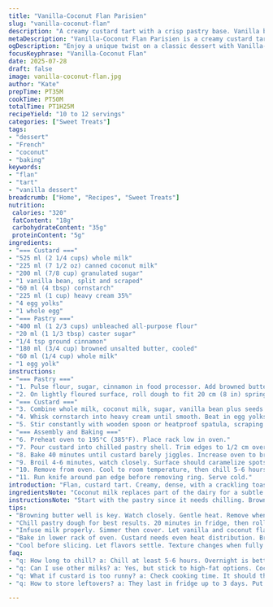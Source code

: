```yaml
---
title: "Vanilla-Coconut Flan Parisien"
slug: "vanilla-coconut-flan"
description: "A creamy custard tart with a crisp pastry base. Vanilla bean and coconut milk blend in custard. Cornstarch thickens, eggs bind. Pastry enriched with browned butter and a hint of cinnamon replaces traditional. Baked at high heat, finished under broiler for caramelized top. Cooled well before serving. Yields 10 to 12 portions."
metaDescription: "Vanilla-Coconut Flan Parisien is a creamy custard tart with a crisp pastry base. The flavors of vanilla and coconut combine for a unique dessert."
ogDescription: "Enjoy a unique twist on a classic dessert with Vanilla-Coconut Flan Parisien. Creamy custard and a crisp base for delightful flavors."
focusKeyphrase: "Vanilla-Coconut Flan"
date: 2025-07-28
draft: false
image: vanilla-coconut-flan.jpg
author: "Kate"
prepTime: PT35M
cookTime: PT50M
totalTime: PT1H25M
recipeYield: "10 to 12 servings"
categories: ["Sweet Treats"]
tags:
- "dessert"
- "French"
- "coconut"
- "baking"
keywords:
- "flan"
- "tart"
- "vanilla dessert"
breadcrumb: ["Home", "Recipes", "Sweet Treats"]
nutrition: 
 calories: "320"
 fatContent: "18g"
 carbohydrateContent: "35g"
 proteinContent: "5g"
ingredients:
- "=== Custard ==="
- "525 ml (2 1/4 cups) whole milk"
- "225 ml (7 1/2 oz) canned coconut milk"
- "200 ml (7/8 cup) granulated sugar"
- "1 vanilla bean, split and scraped"
- "60 ml (4 tbsp) cornstarch"
- "225 ml (1 cup) heavy cream 35%"
- "4 egg yolks"
- "1 whole egg"
- "=== Pastry ==="
- "400 ml (1 2/3 cups) unbleached all-purpose flour"
- "20 ml (1 1/3 tbsp) caster sugar"
- "1/4 tsp ground cinnamon"
- "180 ml (3/4 cup) browned unsalted butter, cooled"
- "60 ml (1/4 cup) whole milk"
- "1 egg yolk"
instructions:
- "=== Pastry ==="
- "1. Pulse flour, sugar, cinnamon in food processor. Add browned butter until pea-sized crumbs form. Add milk and egg yolk; pulse gently just until dough starts to clump. Shape dough into disc, wrap, chill 20 minutes."
- "2. On lightly floured surface, roll dough to fit 20 cm (8 in) springform pan 6 cm (2 1/2 in) deep. Press firmly. Freeze 15 minutes."
- "=== Custard ==="
- "3. Combine whole milk, coconut milk, sugar, vanilla bean plus seeds in saucepan. Bring to simmer. Remove from heat. Cover. Let infuse 12 minutes."
- "4. Whisk cornstarch into heavy cream until smooth. Beat in egg yolks and whole egg. Slowly mix into warm infused milk. Return to low heat."
- "5. Stir constantly with wooden spoon or heatproof spatula, scraping bottom, until thickened and coats spoon, about 5-7 minutes. Do not boil. Strain through fine sieve into bowl. Cover surface with plastic wrap. Cool over iced water bath. Refrigerate briefly if needed."
- "=== Assembly and Baking ==="
- "6. Preheat oven to 195°C (385°F). Place rack low in oven."
- "7. Pour custard into chilled pastry shell. Trim edges to 1/2 cm over custard."
- "8. Bake 40 minutes until custard barely jiggles. Increase oven to broil/grill."
- "9. Broil 4-6 minutes, watch closely. Surface should caramelize spots, some darker patches."
- "10. Remove from oven. Cool to room temperature, then chill 5-6 hours or overnight."
- "11. Run knife around pan edge before removing ring. Serve cold."
introduction: "Flan, custard tart. Creamy, dense, with a crackling toasted crown. Classic vanilla meets tropical coconut milk twist. Browning butter for the crust brings nutty depth. Cinnamon in the dough adds subtle warmth, unexpected but not loud. Long infusions and constant stirring, no lumps allowed. Set custard thick but yielding, wobbling just a little when done. Chilling crucial — flavors settle, texture solidifies. Broiling scorches sugary surface to uneven caramel char. Dark spots, bits burnt. Imperfect, rustic, appealing. Slice thick. Meal-dessert crossover. French inspired, tropical infused."
ingredientsNote: "Coconut milk replaces part of the dairy for a subtle exotic flavor, so use full-fat canned for richness. Browning butter ahead develops a nutty aroma elevating the dough, carefully watch color so it doesn't burn. Ground cinnamon is optional but recommended for depth. Cornstarch lessens eggs for lighter custard texture. Vanilla bean gives real aromatic boost – do not substitute with extract, risk losing character. Rolling dough cold helps prevent shrinking. Use a 20 cm deep pan for right thickness. Keep ingredients cold when mixing pastry."
instructionsNote: "Start with the pastry since it needs chilling. Browning butter needs attention – swirl pan, remove from heat as soon as nutty smell starts. Combine dry ingredients first, then butter, milk, and egg yolk at once, avoid overmixing. Chill dough before rolling to make handling easier, this reduces shrinkage when baking later. Be gentle while rolling. Custard needs stirring constantly once combined to avoid lumps and sticking; take your time. Infuse fully to unlock vanilla flavor. Cool custard quickly in an ice-water bath before chilling fully. Bake custard in lower third of oven to avoid collapsing. When broiling, watch relentlessly – surface caramelizes quickly and unevenly. Let tart set fully in fridge before serving, essential for texture."
tips:
- "Browning butter well is key. Watch closely. Gentle heat. Remove when it smells nutty. Cool it down properly. Too hot will ruin dough. Don't burn."
- "Chill pastry dough for best results. 20 minutes in fridge, then roll gently. Keep it cold. Prevents shrinkage. Working too warm, dough sticks."
- "Infuse milk properly. Simmer then cover. Let vanilla and coconut flavors meld well. This step matters. Constant stirring during custard mix. No lumps allowed."
- "Bake in lower rack of oven. Custard needs even heat distribution. Broil at end for caramelized top. Watch closely. Surface can scorch easily."
- "Cool before slicing. Let flavors settle. Texture changes when fully chilled. Better taste. Don't rush the chilling step. Essential for best results."
faq:
- "q: How long to chill? a: Chill at least 5-6 hours. Overnight is better. Texture improves. Flavors meld much better. Waiting is key."
- "q: Can I use other milks? a: Yes, but stick to high-fat options. Coconut is richer. Almond is lighter. Consider cream for extra smoothness."
- "q: What if custard is too runny? a: Check cooking time. It should thicken lots on the stove. Broiling helps surface but cooking correctly first is essential."
- "q: How to store leftovers? a: They last in fridge up to 3 days. Put covered. Avoid strong odors. Do not freeze! Texture changes too much."

---
```

